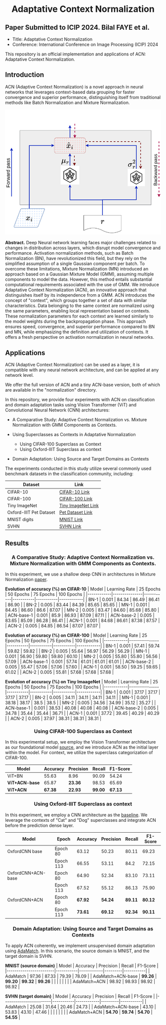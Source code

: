 # <center>**Adaptative Context Normalization**</center>

## Paper Submitted to ICIP 2024. Bilal FAYE et al.
- Title: Adaptative Context Normalization
- Conference: International Conference on Image Processing (ICIP) 2024

  
This repository is an official implementation and applications of ACN: Adaptative Context Normalization.

## Introduction

ACN (Adaptive Context Normalization) is a novel approach in neural networks that leverages context-based data grouping for faster convergence and superior performance, distinguishing itself from traditional methods like Batch Normalization and Mixture Normalization.

![Adaptative Context Normalization Layer](images/acn2.png "Adaptative Context Normalization Layer")

**Abstract.** Deep Neural network learning faces major challenges related to changes in distribution across layers, which disrupt model convergence and performance. Activation normalization methods, such as Batch Normalization (BN), have revolutionized this field, but they rely on the simplified assumption of a single Gaussian component per batch.
To overcome these limitations, Mixture Normalization (MN) introduced an approach based on a Gaussian Mixture Model (GMM), assuming multiple components to model the data. However, this method entails substantial computational requirements associated with the use of GMM. 
We introduce Adaptative Context Normalization (ACN), an innovative approach that distinguishes itself by its independence from a GMM. ACN introduces the concept of "context", which groups together a set of data with similar characteristics. Data belonging to the same context are normalized using the same parameters, enabling local representation based on contexts. These normalization parameters for each context are learned similarly to the model weights during the backpropagation phase.
This approach ensures speed, convergence, and superior performance compared to BN and MN, while emphasizing the definition and utilization of contexts. It offers a fresh perspective on activation normalization in neural networks.

## Applications

ACN (Adaptive Context Normalization) can be used as a layer, it is compatible with any neural network architecture, and can be applied at any network level.


We offer the full version of ACN and a tiny ACN-base version, both of which are available in the "normalization" directory.

In this repository, we provide four experiments with ACN on classification and domain adaptation tasks using Vision Transformer (ViT) and Convolutional Neural Network (CNN) architectures:

* A Comparative Study: Adaptive Context Normalization vs.
Mixture Normalization with GMM Components as Contexts.

* Using Superclasses as Contexts in Adaptative Normalization<br>
    * Using CIFAR-100 Superclass as Context<br>
    * Using Oxford-IIIT Superclass as context

* Domain Adaptation: Using Source and Target Domains as Contexts

The experiments conducted in this study utilize several commonly used benchmark datasets in the classification community, including:

<center>

| Dataset               | Link                                  
|-----------------------|---------------------------------------
| CIFAR-10              | [CIFAR-10 Link](https://www.cs.toronto.edu/~kriz/cifar.html)     |
| CIFAR-100             | [CIFAR-100 Link](https://www.cs.toronto.edu/~kriz/cifar.html)    
| Tiny ImageNet         | [Tiny ImageNet Link](https://www.kaggle.com/c/tiny-imagenet) 
| Oxford-IIIT Pet Dataset | [Pet Dataset Link](https://www.robots.ox.ac.uk/~vgg/data/pets/)  
| MNIST digits          | [MNIST Link](https://yann.lecun.com/exdb/mnist/)         
| SVHN                  | [SVHN Link](http://ufldl.stanford.edu/housenumbers/)         

</center>

## Results 
### <center> A Comparative Study: Adaptive Context Normalization vs. Mixture Normalization with GMM Components as Contexts. </center>

In this experiment, we use a shallow deep CNN in architectures in Mixture Normalization [paper](https://arxiv.org/abs/1806.02892).

**Evolution of accuracy (%) on CIFAR-10**
| Model      | Learning Rate | 25 Epochs | 50 Epochs | 75 Epochs | 100 Epochs |
|------------|---------------|-----------|-----------|-----------|------------|
| BN-1       | 0.001         | 84.34     | 86.49     | 86.41     | 86.90      |
| BN-2       | 0.005         | 83.44     | 84.39     | 85.65     | 85.65      |
| MN-1       | 0.001         | 84.45     | 86.60     | 86.6      | 87.07      |
| MN-2       | 0.005         | 83.47     | 84.60     | 85.68     | 85.80      |
| ACN-base-1 | 0.001         | 85.9      | 86.93     | 87.09     | 87.11      |
| ACN-base-2 | 0.005         | 83.65     | 85.09     | 86.28     | 86.41      |
| ACN-1      | 0.001         | 84.68     | 86.61     | 87.38     | 87.57      |
| ACN-2      | 0.005         | 84.85     | 86.54     | 87.07     | 87.07      |

**Evolution of accuracy (%) on CIFAR-100**
| Model      | Learning Rate | 25 Epochs | 50 Epochs | 75 Epochs | 100 Epochs |
|------------|---------------|-----------|-----------|-----------|------------|
| BN-1       | 0.001         | 57.41     | 59.74     | 59.82     | 59.82      |
| BN-2       | 0.005         | 55.64     | 56.97     | 56.29     | 56.29      |
| MN-1       | 0.001         | 56.90     | 59.80     | 59.80     | 60.10      |
| MN-2       | 0.005         | 55.80     | 55.80     | 56.56     | 57.09      |
| ACN-base-1 | 0.001         | 57.74     | 61.01     | 61.01     | 61.01      |
| ACN-base-2 | 0.005         | 55.47     | 57.06     | 57.06     | 57.60      |
| ACN-1      | 0.001         | 58.50     | 59.25     | 59.65     | 61.02      |
| ACN-2      | 0.005         | 55.81     | 57.68     | 57.68     | 57.68      |

**Evolution of accuracy (%) on Tiny ImaageNet**
| Model      | Learning Rate | 25 Epochs | 50 Epochs | 75 Epochs | 100 Epochs |
|------------|---------------|-----------|-----------|-----------|------------|
| BN-1       | 0.001         | 37.17     | 37.17     | 37.17     | 37.17      |
| BN-2       | 0.005         | 34.11     | 34.11     | 34.11     | 34.11      |
| MN-1       | 0.001         | 38.18     | 38.17     | 38.5      | 38.5       |
| MN-2       | 0.005         | 34.56     | 34.99     | 35.12     | 35.27      |
| ACN-base-1 | 0.001         | 38.53     | 40.08     | 40.08     | 40.08      |
| ACN-base-2 | 0.005         | 34.78     | 35.44     | 35.44     | 36.71      |
| ACN-1      | 0.001         | 37.72     | 39.45     | 40.29     | 40.29      |
| ACN-2      | 0.005         | 37.97     | 38.31     | 38.31     | 38.31      |


### <center> Using CIFAR-100 Superclass as Context </center>

In this experimental setup, we employ the Vision Transformer architecture as our foundational model [source](https://keras.io/examples/vision/image_classification_with_vision_transformer/), and we introduce ACN as the initial layer within the model. For context, we utilize the superclass categorization of CIFAR-100.

| Model               | Accuracy | Precision | Recall | F1-Score |
|---------------------|----------|-----------|--------|----------|
| ViT+BN              | 55.63    | 8.96      | 90.09  | 54.24    |
| **ViT+ACN-base**    | 65.87    | **23.36** | 98.53  | 65.69    |
| **ViT+ACN**         | **67.38**| **22.93** | **99.00** | **67.13**|

### <center> **Using Oxford-IIIT Superclass as context** </center>

In this experiment, we employ a CNN architecture as the [baseline](https://github.com/mayur7garg/PetImageClassification/blob/master/Train.ipynb). We leverage the contexts of "Cat" and "Dog" superclasses and integrate ACN before the prediction dense layer.

| Model                  | Epoch      | Accuracy  | Precision  | Recall  | F1-Score  |
|------------------------|------------|-----------|------------|---------|-----------|
| OxfordCNN base         | Epoch 80   | 63.12     | 50.23      | 80.11   | 69.23     |
|                        | Epoch 113  | 66.55     | 53.11      | 84.2    | 72.15     |
| OxfordCNN+ACN-base     | Epoch 80   | 64.90     | 52.34      | 83.10   | 73.11     |
|                        | Epoch 113  | 67.52     | 55.12      | 86.13   | 75.90     |
| OxfordCNN+ACN          | Epoch 80   | **67.92** | **54.24**  | **89.11** | **80.12** |
|                        | Epoch 113  | **73.61** | **69.12**  | **92.34** | **90.11** |

### <center>**Domain Adaptation: Using Source and Target Domains as Contexts**</center>

To apply ACN coherently, we implement unsupervised domain adaptation using [AdaMatch](https://keras.io/examples/vision/adamatch/). In this scenario, the source domain is MNIST, and the target domain is SVHN.

**MNIST (source domain)**
| Model                 | Accuracy  | Precision  | Recall  | F1-Score  |
|------------------------|-----------|------------|---------|-----------|
| AdaMatch              | 97.36     | 87.33      | 79.39   | 78.09     |
| AdaMatch+ACN-base    | **99.26** | **99.20**  | **99.32** | **99.26** |
|                        |           |            |         |           |
| AdaMatch+ACN         | 98.92     | 98.93      | 98.92   | 98.92     |


**SVHN (target domain)**
| Model                 | Accuracy  | Precision  | Recall  | F1-Score  |
|------------------------|-----------|------------|---------|-----------|
| AdaMatch              | 25.08     | 31.64      | 20.46   | 24.73     |
| AdaMatch+ACN-base    | 43.10     | 53.83      | 43.10   | 47.46     |
|                        |           |            |         |           |
| AdaMatch+ACN         | **54.70** | **59.74**  | **54.70** | **54.55** |
